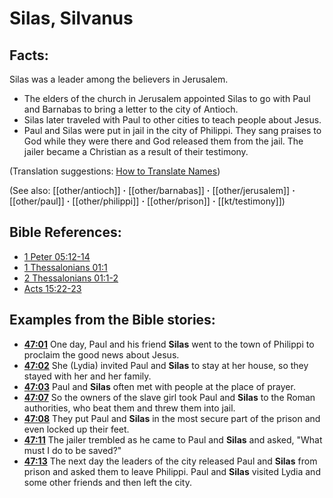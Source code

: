 # Silas, Silvanus #

## Facts: ##

Silas was a leader among the believers in Jerusalem.

 * The elders of the church in Jerusalem appointed Silas to go with Paul and Barnabas to bring a letter to the city of Antioch.
 * Silas later traveled with Paul to other cities to teach people about Jesus.
 * Paul and Silas were put in jail in the city of Philippi. They sang praises to God while they were there and God released them from the jail. The jailer became a Christian as a result of their testimony.

(Translation suggestions: [How to Translate Names](en/ta-vol1/translate/man/translate-names))

(See also: [[other/antioch]] **·** [[other/barnabas]] **·** [[other/jerusalem]] **·** [[other/paul]] **·** [[other/philippi]] **·** [[other/prison]] **·** [[kt/testimony]])

## Bible References: ##

* [1 Peter 05:12-14](en/tn/1pe/help/05/12)
* [1 Thessalonians 01:1](en/tn/1th/help/01/01)
* [2 Thessalonians 01:1-2](en/tn/2th/help/01/01)
* [Acts 15:22-23](en/tn/act/help/15/22)

## Examples from the Bible stories: ##

 * __[47:01](en/tn/obs/help/47/01)__ One day, Paul and his friend __Silas__ went to the town of Philippi to proclaim the good news about Jesus. 
 * __[47:02](en/tn/obs/help/47/02)__ She (Lydia) invited Paul and __Silas__ to stay at her house, so they stayed with her and her family.
 * __[47:03](en/tn/obs/help/47/03)__ Paul and __Silas__ often met with people at the place of prayer. 
 * __[47:07](en/tn/obs/help/47/07)__ So the owners of the slave girl took Paul and __Silas__ to the Roman authorities, who beat them  and threw them into jail.
 * __[47:08](en/tn/obs/help/47/08)__ They put Paul and __Silas__ in the most secure part of the prison and even locked up their feet. 
 * __[47:11](en/tn/obs/help/47/11)__ The jailer trembled as he came to Paul and __Silas__ and asked, "What must I do to be saved?" 
 * __[47:13](en/tn/obs/help/47/13)__ The next day the leaders of the city released Paul and __Silas__ from prison and asked them to leave Philippi. Paul and __Silas__ visited Lydia and some other friends and then left the city.